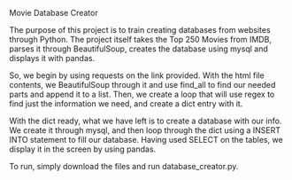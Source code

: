 Movie Database Creator

The purpose of this project is to train creating databases from websites through Python. The project itself takes the Top 250 Movies from IMDB, parses it through BeautifulSoup, creates the database using mysql and displays it with pandas.

So, we begin by using requests on the link provided. With the html file contents, we BeautifulSoup through it and use find_all to find our needed parts and append it to a list.
Then, we create a loop that will use regex to find just the information we need, and create a dict entry with it.

With the dict ready, what we have left is to create a database with our info. We create it through mysql, and then loop through the dict using a INSERT INTO statement to fill our database.
Having used SELECT on the tables, we display it in the screen by using pandas.

To run, simply download the files and run database_creator.py.
